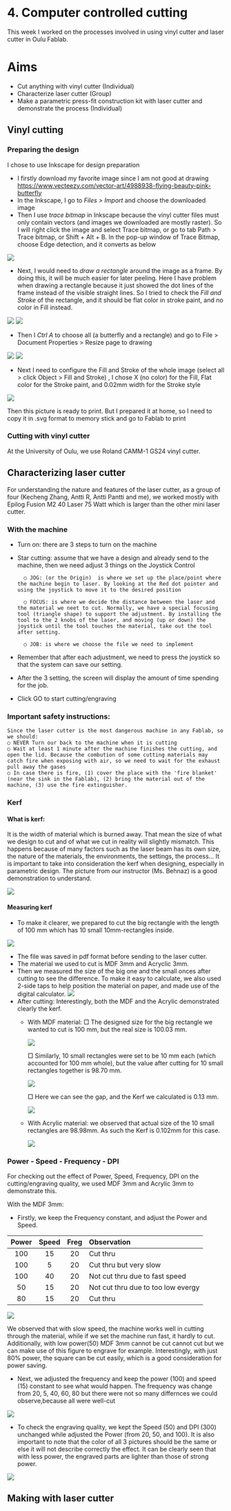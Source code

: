 # 4. Computer controlled cutting

This week I worked on the processes involved in using vinyl cutter and laser cutter in Oulu Fablab.

# Aims

- Cut anything with vinyl cutter (Individual)
- Characterize laser cutter (Group)
- Make a parametric press-fit construction kit with laser cutter and demonstrate the process (Individual)


## Vinyl cutting



### Preparing the design
I chose to use Inkscape for design preparation

- I firstly download my favorite image since I am not good at drawing <https://www.vecteezy.com/vector-art/4988938-flying-beauty-pink-butterfly>
- In the Inkscape, I go to *Files > Import* and choose the downloaded image 
- Then I use *trace bitmap* in Inkscape because the vinyl cutter files must only contain vectors (and images we downloaded are mostly raster). So I will right click the image and select Trace bitmap, or go to tab Path > Trace bitmap, or Shift + Alt + B. In the pop-up window of Trace Bitmap, choose Edge detection, and it converts as below

![](../images/week04/vinyl01.jpg)

- Next, I would need to *draw a rectangle* around the image as a frame. By doing this, it will be much easier for later peeling. Here I have problem when drawing a rectangle because it just showed the dot lines of the frame instead of the visible straight lines. So I tried to check the *Fill and Stroke* of the rectangle, and it should be flat color in stroke paint, and no color in Fill instead.

![](../images/week04/vinyl02.jpg)
![](../images/week04/vinyl03.jpg)

- Then I *Ctrl A* to choose all (a butterfly and a rectangle) and go to File > Document Properties > Resize page to drawing

![](../images/week04/vinyl04.jpg)
![](../images/week04/vinyl05.jpg)

- Next I need to configure the Fill and Stroke of the whole image (select all > click Object > Fill and Stroke) , I chose X (no color) for the Fill, Flat color for the Stroke paint, and 0.02mm width for the Stroke style

![](../images/week04/vinyl06.jpg)

Then this picture is ready to print. But I prepared it at home, so I need to copy it in .svg format to memory stick and go to Fablab to print

### Cutting with vinyl cutter

At the University of Oulu, we use  Roland CAMM-1 GS24 vinyl cutter.




## Characterizing laser cutter

For understanding the nature and features of the laser cutter, as a group of four (Kecheng Zhang, Antti R, Antti Pantti and me), we worked mostly with Epilog Fusion M2 40 Laser 75 Watt which is larger than the other mini laser cutter.

### With the machine

- Turn on: there are 3 steps to turn on the machine

- Star cutting: assume that we have a design and already send to the machine, then we need adjust 3 things on the Joystick Control

		○ JOG: (or the Origin)  is where we set up the place/point where the machine begin to laser. By looking at the Red dot pointer and using the joystick to move it to the desired position
		
		○ FOCUS: is where we decide the distance between the laser and the material we neet to cut. Normally, we have a special focusing tool (triangle shape) to support the adjustment. By installing the tool to the 2 knobs of the laser, and moving (up or down) the joystick until the tool touches the material, take out the tool after setting.
		
		○ JOB: is where we choose the file we need to implement 

- Remember that after each adjustment, we need to press the joystick so that the system can save our setting.

- After the 3 setting, the screen will display the amount of time spending for the job.

- Click GO to start cutting/engraving
	
### Important safety instructions: 


```
Since the laser cutter is the most dangerous machine in any Fablab, so we should:
○ NEVER Turn our back to the machine when it is cutting
○ Wait at least 1 minute after the machine finishes the cutting, and open the lid. Because the combution of some cutting materials may catch fire when exposing with air, so we need to wait for the exhaust pull away the gases
○ In case there is fire, (1) cover the place with the 'fire blanket' (near the sink in the Fablab), (2) bring the material out of the machine, (3) use the fire extinguisher.
```

### Kerf

#### What is kerf: 
It is the width of material which is burned away. That mean the size of what we design to cut and of what we cut in reality will slightly mismatch. This happens because of many factors such as the laser beam has its own size, the nature of the materials, the environments, the settings, the process… It is important to take into consideration the kerf when designing, especially in parametric design.
The picture from our instructor (Ms. Behnaz) is a good demonstration to understand.

![](../images/week04/kerf.jpg)

#### Measuring kerf
- To make it clearer, we prepared to cut the big rectangle with the length of 100 mm which has 10 small 10mm-rectangles inside. 

![](../images/week04/kerf01.jpg) 

- The file was saved in pdf format before sending to the laser cutter.
- The material we used to cut is MDF 3mm and Acryclic 3mm.
- Then we measured the size of the big one and the small onces after cutting to see the difference. To make it easy to calculate, we also used 2-side taps to help position the material on paper, and made use of the digital calculator.
![](../images/week04/kerf02.jpg) 
- After cutting: Interestingly, both the MDF and the Acrylic demonstrated clearly the kerf. 
	- With MDF material: 
		□ The designed size for the big rectangle we wanted to cut is 100 mm, but the real size is 100.03 mm.
		
		![](../images/week04/kerf03.jpg)
		
		□  Similarly, 10 small rectangles were set to be 10 mm each (which accounted for 100 mm whole), but the value after cutting for 10 small rectangles together is 98.70 mm.		
		
		![](../images/week04/kerf04.jpg) 
		
		□  Here we can see the gap, and the Kerf we calculated is 0.13 mm.
		
		![](../images/week04/kerf05.jpg) 
		
	- With Acrylic material: we observed that actual size of the 10 small rectangles are 98.98mm. As such the Kerf is 0.102mm for this case.
	
		![](../images/week04/kerf06.jpg)

### Power - Speed - Frequency - DPI

For checking out the effect of Power, Speed, Frequency, DPI on the cutting/engraving quality, we used MDF 3mm and Acrylic 3mm to demonstrate this.

With the MDF 3mm: 

- Firstly, we keep the Frequency constant, and adjust the Power and Speed.

Power | Speed | Freg | Observation
:------:|:-------:|:------:|:------------|
100	|15 |20	|Cut thru|
100	|5	|20	|Cut thru but very slow|
100	|40	|20	|Not cut thru due to fast speed|
50	|15 |20 |Not cut thru due to too low evergy|
80	|15	|20	|Cut thru|

![](../images/week04/powerspeed.jpg) 

We observed that with slow speed, the machine works well in cutting through the material, while if we set the machine run fast, it hardly to cut. Additionally, with low power(50) MDF 3mm cannot be cut cannot cut but we can make use of this figure to engrave for example. Interestingly, with just 80% power, the square can be cut easily, which is a good consideration for power saving. 

- Next, we adjusted the frequency and keep the power (100) and speed (15) constant to see what would happen.
The frequency was change from 20, 5, 40, 60, 80 but there were not so many differnces we could observe,because all were well-cut

![](../images/week04/frequency.jpg) 

- To check the engraving quality, we kept the Speed (50) and DPI (300) unchanged while adjusted the Power (from 20, 50, and 100). 
It is also important to note that the color of all 3 pictures should be the same or else it will not describe correctly the effect.
It can be clearly seen that with less power, the engraved parts are lighter than those of strong power.

![](../images/week04/dpi.jpg) 

#### 




## Making with laser cutter



